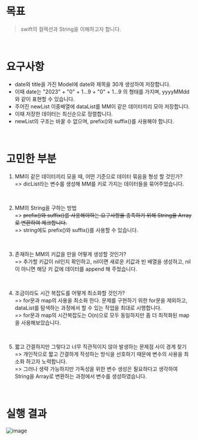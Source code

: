 # 목표
> swift의 컬렉션과 String을 이해하고자 합니다.

</br>

# 요구사항
- date와 title을 가진 Model에 date와 제목을 30개 생성하여 저장합니다.
- 이때 date는 "2023" + "0" + 1...9 + "0" + 1...9 의 형태를 가지며, yyyyMMdd와 같이 표현할 수 있습니다.
- 주어진 newList 이중배열에 dataList를 MM이 같은 데이터끼리 모아 저장합니다.
- 이때 저장한 데이터는 최신순으로 정렬합니다.
- newList의 구조는 바꿀 수 없으며, prefix()와 suffix()를 사용해야 합니다.

</br>

# 고민한 부분
1. MM이 같은 데이터끼리 모을 때, 어떤 기준으로 데이터 묶음을 형성 할 것인가? </br>
=> dicList라는 변수를 생성해 MM를 키로 가지는 데이터들을 묶어주었습니다. 

</br>

2. MM의 String을 구하는 방법 </br>
=> ~~prefix()와 suffix()를 사용해야하는 요구사항을 충족하기 위해 String을 Array로 변환하여 체크합니다.~~ </br>
=> string에도 prefix()와 suffix()를 사용할 수 있습니다.

</br>

3. 존재하는 MM의 키값을 만을 어떻게 생성할 것인가? </br>
=> 추가할 키값이 nil인지 확인하고, nil이면 새로운 키값과 빈 배열을 생성하고, nil이 아니면 해당 키 값에 데이터를 append 해 주었습니다.

</br>

4. 조금이라도 시간 복잡도를 어떻게 최소화할 것인가? </br>
=> for문과 map의 사용을 최소화 한다. 문제를 구현하기 위한 for문을 제외하고, dataList를 탐색하는 과정에서 할 수 있는 작업을 최대로 시행합니다. </br>
=> for문과 map의 시간복잡도는 O(n)으로 모두 동일하지만 좀 더 최적화된 map을 사용해보았습니다.

</br>

5. 짧고 간결하지만 그렇다고 너무 직관적이지 않아 발생하는 문제점 사이 경계 찾기 </br>
=> 개인적으로 짧고 간결하게 작성하는 방식을 선호하기 때문에 변수의 사용을 최소화 하고자 노력합니다. </br>
=> 그러나 생략 가능하지만 가독성을 위한 변수 생성은 필요하다고 생각하여 String을 Array로 변환하는 과정에서 변수를 생성하였습니다.

</br>

# 실행 결과
![image](https://user-images.githubusercontent.com/76806444/235033707-159274bf-3727-470e-87ed-df70beb1f4a0.png)
